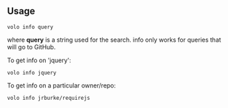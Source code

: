 ## Usage

    volo info query

where **query** is a string used for the search. info only works for queries
that will go to GitHub.

To get info on 'jquery':

    volo info jquery

To get info on a particular owner/repo:

    volo info jrburke/requirejs

